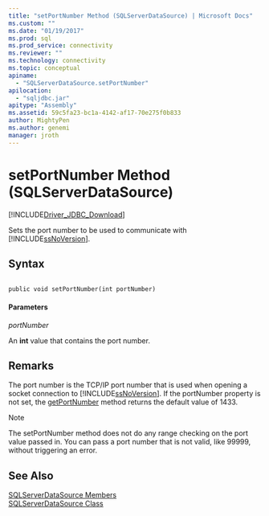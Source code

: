 ```yaml
---
title: "setPortNumber Method (SQLServerDataSource) | Microsoft Docs"
ms.custom: ""
ms.date: "01/19/2017"
ms.prod: sql
ms.prod_service: connectivity
ms.reviewer: ""
ms.technology: connectivity
ms.topic: conceptual
apiname: 
  - "SQLServerDataSource.setPortNumber"
apilocation: 
  - "sqljdbc.jar"
apitype: "Assembly"
ms.assetid: 59c5fa23-bc1a-4142-af17-70e275f0b833
author: MightyPen
ms.author: genemi
manager: jroth
---
```

# setPortNumber Method (SQLServerDataSource)
[!INCLUDE[Driver_JDBC_Download](../../../includes/driver_jdbc_download.md)]

  Sets the port number to be used to communicate with [!INCLUDE[ssNoVersion](../../../includes/ssnoversion-md.md)].  
  
## Syntax  
  
```  
  
public void setPortNumber(int portNumber)  
```  
  
#### Parameters  
 *portNumber*  
  
 An **int** value that contains the port number.  
  
## Remarks  
 The port number is the TCP/IP port number that is used when opening a socket connection to [!INCLUDE[ssNoVersion](../../../includes/ssnoversion-md.md)]. If the portNumber property is not set, the [getPortNumber](../../../connect/jdbc/reference/getportnumber-method-sqlserverdatasource.md) method returns the default value of 1433.  
  
> [!NOTE]  
>  The setPortNumber method does not do any range checking on the port value passed in. You can pass a port number that is not valid, like 99999, without triggering an error.  
  
## See Also  
 [SQLServerDataSource Members](../../../connect/jdbc/reference/sqlserverdatasource-members.md)   
 [SQLServerDataSource Class](../../../connect/jdbc/reference/sqlserverdatasource-class.md)  
  
  
